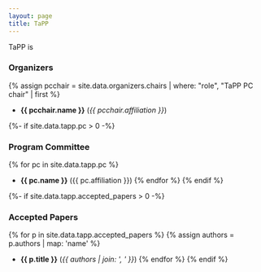 ```yaml
---
layout: page
title: TaPP
---
```


TaPP is


### Organizers

{% assign pcchair = site.data.organizers.chairs | where: "role", "TaPP PC chair" | first %}
* **{{ pcchair.name }}** (*{{ pcchair.affiliation }}*)

{%- if site.data.tapp.pc > 0 -%}
### Program Committee

{% for pc in site.data.tapp.pc %}
* **{{ pc.name }}** ({{ pc.affiliation }})
{% endfor %}
{% endif %}

{%- if site.data.tapp.accepted_papers > 0 -%}
### Accepted Papers

{% for p in site.data.tapp.accepted_papers %}
{% assign authors = p.authors | map: 'name' %}
* **{{ p.title }}** (*{{ authors | join: ', ' }}*)
{% endfor %}
{% endif %}
